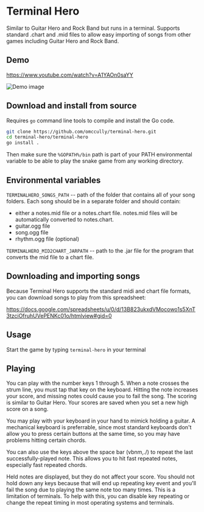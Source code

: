 # Terminal Hero

Similar to Guitar Hero and Rock Band but runs in a terminal. Supports standard .chart and .mid files to allow easy importing of songs from other games including Guitar Hero and Rock Band.

## Demo

https://www.youtube.com/watch?v=A1YAOn0saYY

![Demo image](demo/screenshot.png)

## Download and install from source

Requires `go` command line tools to compile and install the Go code.

```bash
git clone https://github.com/omccully/terminal-hero.git
cd terminal-hero/terminal-hero
go install .
```

Then make sure the `%GOPATH%/bin` path is part of your PATH environmental variable to be able to play the snake game from any working directory.

## Environmental variables

`TERMINALHERO_SONGS_PATH` -- path of the folder that contains all of your song folders. Each song should be in a separate folder and should contain:

- either a notes.mid file or a notes.chart file. notes.mid files will be automatically converted to notes.chart.
- guitar.ogg file
- song.ogg file
- rhythm.ogg file (optional)

`TERMINALHERO_MID2CHART_JARPATH` -- path to the .jar file for the program that converts the mid file to a chart file.

## Downloading and importing songs

Because Terminal Hero supports the standard midi and chart file formats, you can download songs to play from this spreadsheet:

https://docs.google.com/spreadsheets/u/0/d/13B823ukxdVMocowo1s5XnT3tzciOfruhUVePENKc01o/htmlview#gid=0

## Usage

Start the game by typing `terminal-hero` in your terminal

## Playing

You can play with the number keys 1 through 5. When a note crosses the strum line, you must tap that key on the keyboard. Hitting the note increases your score, and missing notes could cause you to fail the song. The scoring is similar to Guitar Hero. Your scores are saved when you set a new high score on a song.

You may play with your keyboard in your hand to mimick holding a guitar. A mechanical keyboard is preferrable, since most standard keyboards don't allow you to press certain buttons at the same time, so you may have problems hitting certain chords. 

You can also use the keys above the space bar (vbnm,./) to repeat the last successfully-played note. This allows you to hit fast repeated notes, especially fast repeated chords. 

Held notes are displayed, but they do not affect your score. You should not hold down any keys because that will end up repeating key event and you'll fail the song due to playing the same note too many times. This is a limitation of terminals. To help with this, you can disable key repeating or change the repeat timing in most operating systems and terminals.
